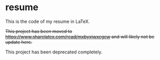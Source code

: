 # resume
This is the code of my resume in LaTeX.

~~This project has been moved to https://www.sharelatex.com/read/mxbyxjwxcgcw and will likely not be update here.~~

This project has been deprecated completely.

